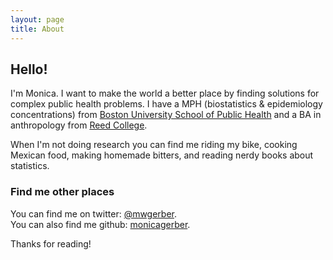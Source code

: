 ```yaml
---
layout: page
title: About
---
```


## Hello!  

I'm Monica. I want to make the world a better place by finding solutions for complex public health problems. I have a MPH (biostatistics & epidemiology concentrations) from [Boston University School of Public Health](https://www.bu.edu/sph/) and a BA in anthropology from [Reed College](https://www.reed.edu).  

When I'm not doing research you can find me riding my bike, cooking Mexican food, making homemade bitters, and reading nerdy books about statistics.  

### Find me other places
You can find me on twitter: [@mwgerber](https://twitter.com/mwgerber).  
You can also find me github: [monicagerber](https://github.com/monicagerber).

Thanks for reading!
